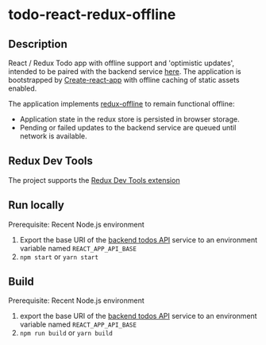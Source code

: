 # todo-react-redux-offline

## Description

React / Redux Todo app with offline support and 'optimistic updates', intended to be paired with the backend service [here](https://github.com/thepeted/serverless-todo). The application is bootstrapped by [Create-react-app](https://github.com/facebook/create-react-app) with offline caching of static assets enabled.

The application implements [redux-offline](https://github.com/redux-offline/redux-offline) to remain functional offline:

- Application state in the redux store is persisted in browser storage.
- Pending or failed updates to the backend service are queued until network is available.

## Redux Dev Tools

The project supports the [Redux Dev Tools extension](https://github.com/zalmoxisus/redux-devtools-extension)

## Run locally

Prerequisite: Recent Node.js environment

1.  Export the base URI of the [backend todos API](https://github.com/thepeted/serverless-todo) service to an environment variable named `REACT_APP_API_BASE`
2.  `npm start` or `yarn start`

## Build

Prerequisite: Recent Node.js environment

1.  export the base URI of the [backend todos API](https://github.com/thepeted/serverless-todo) service to an environment variable named `REACT_APP_API_BASE`
2.  `npm run build` or `yarn build`
